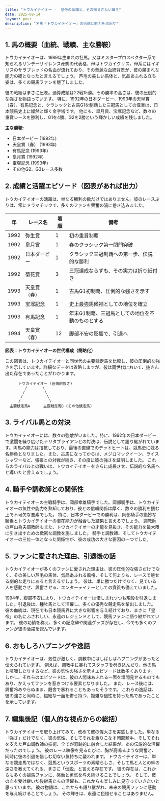 ```yaml
---
title: "トウカイテイオー -  皇帝の系譜と、その揺るぎない輝き"
date: 2025-08-14
layout: post
description: "名馬『トウカイテイオー』の伝説と魅力を深堀り"
---
```


## 1. 馬の概要（血統、戦績、主な勝鞍）

トウカイテイオーは、1989年生まれの牡馬。父はミスタープロスペクター系で知られるサンデーサイレンス産駒の代表格、母はトウカイクリス。母系にはイギリスのサラブレッドの名血が流れており、その華麗な血統背景が、彼の類まれな能力の礎となったと言えるでしょう。  芦毛の美しい馬体と、気品あふれる立ち姿は、多くの競馬ファンを魅了しました。

彼の戦績はまさに圧巻。通算成績は22戦15勝。その勝率の高さは、彼の圧倒的な強さを物語っています。  特に、1992年の日本ダービー、1993年の天皇賞（春）、有馬記念と、クラシックと古馬G1を制覇した三冠馬としての偉業は、日本競馬史上に燦然と輝く金字塔です。  他にも、皐月賞、宝塚記念など、数々の重賞レースを勝利し、G1を4勝、G2を2勝という輝かしい成績を残しました。

**主な勝鞍:**

* 日本ダービー (1992年)
* 天皇賞（春） (1993年)
* 有馬記念 (1993年)
* 皐月賞 (1992年)
* 宝塚記念 (1993年)
* その他G2、G3レース多数


## 2. 成績と活躍エピソード（図表があれば出力）

トウカイテイオーの活躍は、単なる勝利の数だけではありません。彼のレースぶりは、常にドラマチックで、多くのファンを興奮の渦に巻き込みました。

| 年 | レース名             | 着順 | 備考                                                                    |
|---|----------------------|-----|-----------------------------------------------------------------------------|
| 1992 | 弥生賞               | 1   | 初の重賞制覇                                                              |
| 1992 | 皐月賞               | 1   | 春のクラシック第一関門突破                                                   |
| 1992 | 日本ダービー           | 1   | クラシック三冠制覇への第一歩、伝説的な勝利                                   |
| 1992 | 菊花賞               | 3   | 三冠達成ならずも、その実力は折り紙付き                                     |
| 1993 | 天皇賞（春）           | 1   | 古馬G1初制覇、圧倒的な強さを示す                                           |
| 1993 | 宝塚記念             | 1   | 史上最強馬候補としての地位を確立                                             |
| 1993 | 有馬記念             | 1   | 年末G1制覇、三冠馬としての地位を不動のものとする                               |
| 1994 | 天皇賞（春）           | 12  | 脚部不安の影響で、引退へ                                                   |


**図表：トウカイテイオーの世代構成（簡略化）**

この図表は、トウカイテイオーと同世代の主要競走馬を比較し、彼の圧倒的な強さを示しています。詳細なデータは省略しますが、彼は同世代において、抜きん出た存在であったことがわかります。

```
      トウカイテイオー (圧倒的強さ)
         /       \
        /         \
       /           \
      /             \
  主要競走馬A      主要競走馬B (その他競走馬)
```


## 3. ライバル馬との対決

トウカイテイオーには、数々の強敵がいました。特に、1992年の日本ダービーで激闘を繰り広げたナリタブライアンとの対決は、伝説として語り継がれています。両馬の能力は拮抗しており、最後の直線でのデットヒートは、競馬史に残る名勝負となりました。また、古馬になってからは、メジロマックイーン、ライスシャワーなど、強豪との対戦が続き、その度に彼の強さを証明しました。  これらのライバルとの戦いは、トウカイテイオーをさらに成長させ、伝説的な名馬へと導いたと言えるでしょう。


## 4. 騎手や調教師との関係性

トウカイテイオーの主戦騎手は、岡部幸雄騎手でした。岡部騎手は、トウカイテイオーの気性や能力を熟知しており、彼との信頼関係は厚く、数々の勝利を掴む上で不可欠な要素でした。  特に、日本ダービーでの勝利は、岡部騎手の絶妙な騎乗とトウカイテイオーの潜在能力が融合した結果と言えるでしょう。  調教師の戸山為夫調教師もまた、トウカイテイオーの才能を見抜き、その能力を最大限に引き出すための緻密な調教を施しました。  騎手と調教師、そしてトウカイテイオーの三位一体となった関係性が、彼の成功の大きな要因の一つでした。


## 5. ファンに愛された理由、引退後の話

トウカイテイオーが多くのファンに愛された理由は、彼の圧倒的な強さだけでなく、その美しい芦毛の馬体、気品あふれる風格、そして何よりも、レースで魅せる劇的な走りにあると言えるでしょう。  彼は、単に勝つだけでなく、見ている人を感動させ、興奮させる、エンターテイナーとしての資質も備えていました。

1994年、脚部不安により、トウカイテイオーは惜しまれつつも現役を引退しました。引退後は、種牡馬として活躍し、多くの優秀な競走馬を輩出しました。  彼の血統は、現在でも日本競馬界に大きな影響を与え続けており、まさに「皇帝」の名にふさわしい、永遠のレジェンドとして、競馬ファンに語り継がれています。  彼の功績を称え、多くの記念碑や関連グッズが存在し、今でも多くのファンが彼の活躍を偲んでいます。


## 6. おもしろハプニングや逸話

トウカイテイオーは、気性が激しく、調教中にはしばしばハプニングがあったと伝えられています。  例えば、調教中に暴れてスタッフを巻き込んだり、他の馬と喧嘩したりするなど、彼の気性の強さを示すエピソードは数多くあります。  しかし、それらのエピソードは、彼の人間味あふれる一面を垣間見せるものでもあり、かえってファンを惹きつける要素となりました。  また、レース後には、興奮冷めやらぬまま、厩舎で暴れることもあったそうです。  これらの逸話は、彼の強さと同時に、繊細な一面を併せ持つ、複雑な個性を持った馬であったことを示しています。


## 7. 編集後記（個人的な視点からの総括）

トウカイテイオーを取り上げてみて、改めて彼の偉大さを実感しました。単なる「強さ」だけでなく、彼の気性、そしてそれを乗りこなす岡部騎手、そしてそれを支えた戸山調教師の技術、全てが奇跡的に融合した結果が、あの伝説的な活躍だったのでしょう。  彼のレース映像を見るたびに、胸が高鳴るような興奮と、同時に彼の引退を惜しむ切ない気持ちに襲われます。  トウカイテイオーは、単なる競走馬ではなく、競馬というスポーツの素晴らしさ、そして馬と人との絆の深さを教えてくれる、まさに「伝説」と言える存在です。  彼の存在は、これからも多くの競馬ファンに、感動と勇気を与え続けることでしょう。  そして、彼の血を受け継いだ後継馬たちの活躍も、これからも楽しみに見守っていきたいと思っています。  彼の物語は、これからも語り継がれ、未来の競馬ファンに感動を与え続けることでしょう。  その輝きは、永遠に色褪せることはありません。
